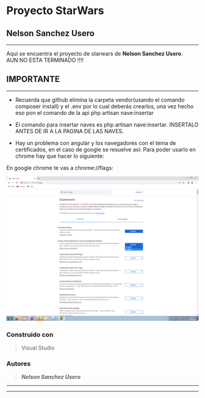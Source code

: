 # Proyecto StarWars

## Nelson Sanchez Usero
___

Aqui se encuentra el proyecto de starwars de **Nelson Sanchez Usero**.  
AUN NO ESTA TERMINADO !!!! 


## IMPORTANTE
___


* Recuerda que github elimina la carpeta vendor(usando el comando composer install) y el .env por lo cual deberás crearlos, una vez hecho eso pon el comando de la api  php artisan nave:insertar

* El comando para insertar naves es php artisan nave:insertar. INSERTALO ANTES DE IR A LA PAGINA DE LAS NAVES.

* Hay un problema con angular y los navegadores con el tema de certificados, en el caso de google se resuelve así:
Para poder usarlo en chrome hay que hacer lo siguiente:

En google chrome te vas a chrome://flags:

![Imagen chrome://flags](images/flag.png)



### Construido con

>Visual Studio

### Autores

>***Nelson Sanchez Usero***

___
___